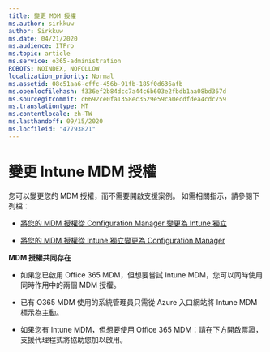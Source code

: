 ```yaml
---
title: 變更 MDM 授權
ms.author: sirkkuw
author: Sirkkuw
ms.date: 04/21/2020
ms.audience: ITPro
ms.topic: article
ms.service: o365-administration
ROBOTS: NOINDEX, NOFOLLOW
localization_priority: Normal
ms.assetid: 08c51aa6-cffc-456b-91fb-185f0d636afb
ms.openlocfilehash: f336ef2b84dcc7a44c6b603e2fbdb1aa08bd367d
ms.sourcegitcommit: c6692ce0fa1358ec3529e59ca0ecdfdea4cdc759
ms.translationtype: MT
ms.contentlocale: zh-TW
ms.lasthandoff: 09/15/2020
ms.locfileid: "47793821"
---
```

# <a name="change-intune-mdm-authority"></a>變更 Intune MDM 授權

您可以變更您的 MDM 授權，而不需要開啟支援案例。 如需相關指示，請參閱下列檔：
  
- [將您的 MDM 授權從 Configuration Manager 變更為 Intune 獨立](https://docs.microsoft.com/configmgr/mdm/deploy-use/migrate-change-mdm-authority)
    
- [將您的 MDM 授權從 Intune 獨立變更為 Configuration Manager](https://docs.microsoft.com/configmgr/mdm/deploy-use/change-mdm-authority)
    
 **MDM 授權共同存在**
  
- 如果您已啟用 Office 365 MDM，但想要嘗試 Intune MDM，您可以同時使用同時作用中的兩個 MDM 授權。
    
- 已有 O365 MDM 使用的系統管理員只需從 Azure 入口網站將 Intune MDM 標示為主動。
    
- 如果您有 Intune MDM，但想要使用 Office 365 MDM：請在下方開啟票證，支援代理程式將協助您加以啟用。
    

